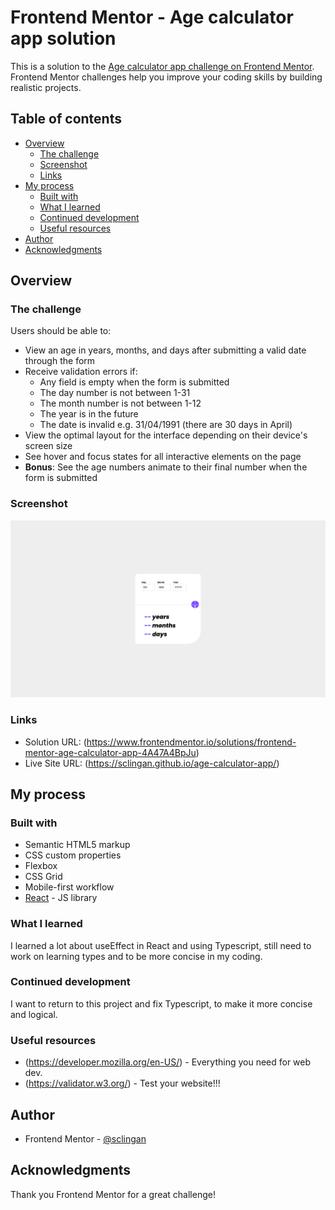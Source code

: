 # Frontend Mentor - Age calculator app solution

This is a solution to the [Age calculator app challenge on Frontend Mentor](https://www.frontendmentor.io/challenges/age-calculator-app-dF9DFFpj-Q). Frontend Mentor challenges help you improve your coding skills by building realistic projects. 

## Table of contents

- [Overview](#overview)
  - [The challenge](#the-challenge)
  - [Screenshot](#screenshot)
  - [Links](#links)
- [My process](#my-process)
  - [Built with](#built-with)
  - [What I learned](#what-i-learned)
  - [Continued development](#continued-development)
  - [Useful resources](#useful-resources)
- [Author](#author)
- [Acknowledgments](#acknowledgments)


## Overview

### The challenge

Users should be able to:

- View an age in years, months, and days after submitting a valid date through the form
- Receive validation errors if:
  - Any field is empty when the form is submitted
  - The day number is not between 1-31
  - The month number is not between 1-12
  - The year is in the future
  - The date is invalid e.g. 31/04/1991 (there are 30 days in April)
- View the optimal layout for the interface depending on their device's screen size
- See hover and focus states for all interactive elements on the page
- **Bonus**: See the age numbers animate to their final number when the form is submitted

### Screenshot

![](./src/assets/images/screenshot.png)


### Links

- Solution URL: (https://www.frontendmentor.io/solutions/frontend-mentor-age-calculator-app-4A47A4BpJu)
- Live Site URL: (https://sclingan.github.io/age-calculator-app/)

## My process

### Built with

- Semantic HTML5 markup
- CSS custom properties
- Flexbox
- CSS Grid
- Mobile-first workflow
- [React](https://reactjs.org/) - JS library


### What I learned

I learned a lot about useEffect in React and using Typescript, still need to
work on learning types and to be more concise in my coding.

### Continued development

I want to return to this project and fix Typescript, to make it 
more concise and logical.

### Useful resources

- (https://developer.mozilla.org/en-US/) - Everything you need for web dev.
- (https://validator.w3.org/) - Test your website!!!


## Author

- Frontend Mentor - [@sclingan](https://www.frontendmentor.io/profile/sclingan)


## Acknowledgments

Thank you Frontend Mentor for a great challenge!

